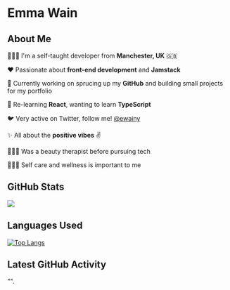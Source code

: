 # Emma Wain 


## About Me

👩🏼‍💻 I'm a self-taught developer from **Manchester, UK** 🇬🇧

❤️ Passionate about **front-end development** and **Jamstack**

💼 Currently working on sprucing up my **GitHub** and building small projects for my portfolio

🌱 Re-learning **React**, wanting to learn **TypeScript**

🐦 Very active on Twitter, follow me! [@ewainy](https://twitter.com/ewainy) 

✨ All about the **positive vibes** ✌️

💆🏼‍♀️ Was a beauty therapist before pursuing tech

🧘🏼‍♀️ Self care and wellness is important to me 

## GitHub Stats
<img 
   src="https://github-readme-stats.vercel.app/api?username=ewainy&show_icons=true&theme=synthwave" 
/>

## Languages Used

[![Top Langs](https://github-readme-stats.vercel.app/api/top-langs/?username=ewainy&theme=synthwave)](https://github.com/ewainy/github-readme-stats)

## Latest GitHub Activity
"<!--START_SECTION:activity-->".


<!--END_SECTION:activity-->

